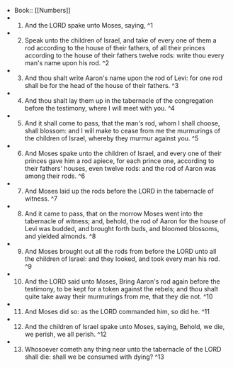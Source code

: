 - Book:: [[Numbers]]
- 1. And the LORD spake unto Moses, saying, ^1
- 2. Speak unto the children of Israel, and take of every one of them a rod according to the house of their fathers, of all their princes according to the house of their fathers twelve rods: write thou every man's name upon his rod. ^2
- 3. And thou shalt write Aaron's name upon the rod of Levi: for one rod shall be for the head of the house of their fathers. ^3
- 4. And thou shalt lay them up in the tabernacle of the congregation before the testimony, where I will meet with you. ^4
- 5. And it shall come to pass, that the man's rod, whom I shall choose, shall blossom: and I will make to cease from me the murmurings of the children of Israel, whereby they murmur against you. ^5
- 6. And Moses spake unto the children of Israel, and every one of their princes gave him a rod apiece, for each prince one, according to their fathers' houses, even twelve rods: and the rod of Aaron was among their rods. ^6
- 7. And Moses laid up the rods before the LORD in the tabernacle of witness. ^7
- 8. And it came to pass, that on the morrow Moses went into the tabernacle of witness; and, behold, the rod of Aaron for the house of Levi was budded, and brought forth buds, and bloomed blossoms, and yielded almonds. ^8
- 9. And Moses brought out all the rods from before the LORD unto all the children of Israel: and they looked, and took every man his rod. ^9
- 10. And the LORD said unto Moses, Bring Aaron's rod again before the testimony, to be kept for a token against the rebels; and thou shalt quite take away their murmurings from me, that they die not. ^10
- 11. And Moses did so: as the LORD commanded him, so did he. ^11
- 12. And the children of Israel spake unto Moses, saying, Behold, we die, we perish, we all perish. ^12
- 13. Whosoever cometh any thing near unto the tabernacle of the LORD shall die: shall we be consumed with dying? ^13
